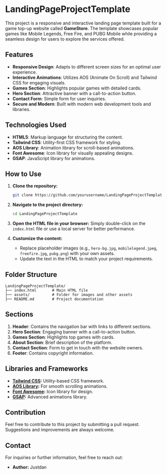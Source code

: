 # LandingPageProjectTemplate

This project is a responsive and interactive landing page template built for a game top-up website called **GameStore**. The template showcases popular games like Mobile Legends, Free Fire, and PUBG Mobile while providing a seamless design for users to explore the services offered.

## Features
- **Responsive Design**: Adapts to different screen sizes for an optimal user experience.
- **Interactive Animations**: Utilizes AOS (Animate On Scroll) and Tailwind CSS for engaging visuals.
- **Games Section**: Highlights popular games with detailed cards.
- **Hero Section**: Attractive banner with a call-to-action button.
- **Contact Form**: Simple form for user inquiries.
- **Secure and Modern**: Built with modern web development tools and libraries.

## Technologies Used
- **HTML5**: Markup language for structuring the content.
- **Tailwind CSS**: Utility-first CSS framework for styling.
- **AOS Library**: Animation library for scroll-based animations.
- **Font Awesome**: Icon library for visually appealing designs.
- **GSAP**: JavaScript library for animations.

## How to Use
1. **Clone the repository:**
   ```bash
   git clone https://github.com/yourusername/LandingPageProjectTemplate.git
   ```

2. **Navigate to the project directory:**
   ```bash
   cd LandingPageProjectTemplate
   ```

3. **Open the HTML file in your browser:**
   Simply double-click on the `index.html` file or use a local server for better performance.

4. **Customize the content:**
   - Replace placeholder images (e.g., `hero-bg.jpg`, `mobilelegend.jpeg`, `freefire.jpg`, `pubg.png`) with your own assets.
   - Update the text in the HTML to match your project requirements.

## Folder Structure
```
LandingPageProjectTemplate/
├── index.html       # Main HTML file
├── assets/          # Folder for images and other assets
├── README.md        # Project documentation
```

## Sections
1. **Header**: Contains the navigation bar with links to different sections.
2. **Hero Section**: Engaging banner with a call-to-action button.
3. **Games Section**: Highlights top games with cards.
4. **About Section**: Brief description of the platform.
5. **Contact Section**: Form to get in touch with the website owners.
6. **Footer**: Contains copyright information.

## Libraries and Frameworks
- **[Tailwind CSS](https://tailwindcss.com/):** Utility-based CSS framework.
- **[AOS Library](https://michalsnik.github.io/aos/):** For smooth scrolling animations.
- **[Font Awesome](https://fontawesome.com/):** Icon library for design.
- **[GSAP](https://greensock.com/gsap/):** Advanced animations library.

## Contribution
Feel free to contribute to this project by submitting a pull request. Suggestions and improvements are always welcome.

## Contact
For inquiries or further information, feel free to reach out:
- **Author:** Justdan

